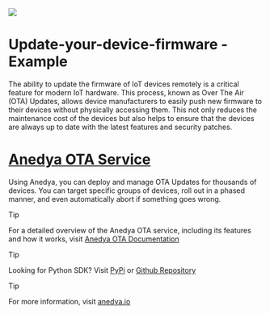 [<img src="https://img.shields.io/badge/Anedya-Documentation-blue?style=for-the-badge">](https://docs.anedya.io?utm_source=github&utm_medium=link&utm_campaign=github-examples&utm_content=esp32)

# Update-your-device-firmware - Example

The ability to update the firmware of IoT devices remotely is a critical feature for modern IoT hardware. This process, known as Over The Air (OTA) Updates, allows device manufacturers to easily push new firmware to their devices without physically accessing them. This not only reduces the maintenance cost of the devices but also helps to ensure that the devices are always up to date with the latest features and security patches.

# [Anedya OTA Service](https://docs.anedya.io/features/ota/)

Using Anedya, you can deploy and manage OTA Updates for thousands of devices. You can target specific groups of devices, roll out in a phased manner, and even automatically abort if something goes wrong.

> [!TIP]
> For a detailed overview of the Anedya OTA service, including its features and how it works, visit [Anedya OTA Documentation](https://docs.anedya.io/features/ota/)

> [!TIP]
> Looking for Python SDK? Visit [PyPi](https://pypi.org/project/anedya-dev-sdk/) or [Github Repository](https://github.com/anedyaio/anedya-dev-sdk-pyhton)

>[!TIP]
> For more information, visit [anedya.io](https://anedya.io/?utm_source=github&utm_medium=link&utm_campaign=github-examples&utm_content=esp32)
 